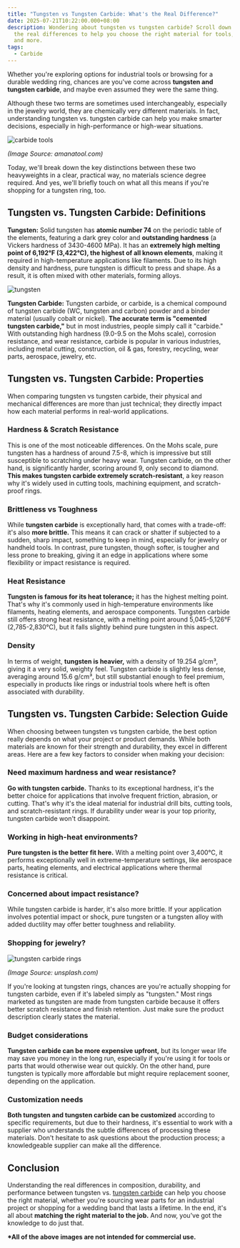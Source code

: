 ```yaml
---
title: "Tungsten vs Tungsten Carbide: What's the Real Difference?"
date: 2025-07-21T10:22:00.000+08:00
description: Wondering about tungsten vs tungsten carbide? Scroll down to learn
  the real differences to help you choose the right material for tools, rings,
  and more.
tags:
  - Carbide
---
```

Whether you're exploring options for industrial tools or browsing for a durable wedding ring, chances are you've come across **tungsten and tungsten carbide**, and maybe even assumed they were the same thing. 

Although these two terms are sometimes used interchangeably, especially in the jewelry world, they are chemically very different materials. In fact, understanding tungsten vs. tungsten carbide can help you make smarter decisions, especially in high-performance or high-wear situations.

![carbide tools](/uploads/tungsten-vs-tungsten-carbide-blog-1.jpg "Carbide Tools")

*(Image Source: amanatool.com)*

Today, we'll break down the key distinctions between these two heavyweights in a clear, practical way, no materials science degree required. And yes, we'll briefly touch on what all this means if you're shopping for a tungsten ring, too.

## Tungsten vs. Tungsten Carbide: Definitions

**Tungsten:** Solid tungsten has **atomic number 74** on the periodic table of the elements, featuring a dark grey color and **outstanding hardness** (a Vickers hardness of 3430-4600 MPa). It has an **extremely high melting point of 6,192°F (3,422°C), the highest of all known elements**, making it required in high-temperature applications like filaments. Due to its high density and hardness, pure tungsten is difficult to press and shape. As a result, it is often mixed with other materials, forming alloys.

![tungsten](/uploads/tungsten-vs-tungsten-carbide-blog-2.png "What is Tungsten?")

**Tungsten Carbide:** Tungsten carbide, or carbide, is a chemical compound of tungsten carbide (WC, tungsten and carbon) powder and a binder material (usually cobalt or nickel). **The accurate term is "cemented tungsten carbide,"** but in most industries, people simply call it "carbide." With outstanding high hardness (9.0-9.5 on the Mohs scale), corrosion resistance, and wear resistance, carbide is popular in various industries, including metal cutting, construction, oil & gas, forestry, recycling, wear parts, aerospace, jewelry, etc.

## Tungsten vs. Tungsten Carbide: Properties

When comparing tungsten vs tungsten carbide, their physical and mechanical differences are more than just technical; they directly impact how each material performs in real-world applications.

### Hardness & Scratch Resistance

This is one of the most noticeable differences. On the Mohs scale, pure tungsten has a hardness of around 7.5-8, which is impressive but still susceptible to scratching under heavy wear. Tungsten carbide, on the other hand, is significantly harder, scoring around 9, only second to diamond. **This makes tungsten carbide extremely scratch-resistant**, a key reason why it's widely used in cutting tools, machining equipment, and scratch-proof rings.

### Brittleness vs Toughness

While **tungsten carbide** is exceptionally hard, that comes with a trade-off: it's also **more brittle.** This means it can crack or shatter if subjected to a sudden, sharp impact, something to keep in mind, especially for jewelry or handheld tools. In contrast, pure tungsten, though softer, is tougher and less prone to breaking, giving it an edge in applications where some flexibility or impact resistance is required.

### Heat Resistance

**Tungsten is famous for its heat tolerance;** it has the highest melting point. That's why it's commonly used in high-temperature environments like filaments, heating elements, and aerospace components. Tungsten carbide still offers strong heat resistance, with a melting point around 5,045-5,126°F (2,785-2,830°C), but it falls slightly behind pure tungsten in this aspect.

### Density

In terms of weight, **tungsten is heavier,** with a density of 19.254 g/cm³, giving it a very solid, weighty feel. Tungsten carbide is slightly less dense, averaging around 15.6 g/cm³, but still substantial enough to feel premium, especially in products like rings or industrial tools where heft is often associated with durability.

## Tungsten vs. Tungsten Carbide: Selection Guide

When choosing between tungsten vs tungsten carbide, the best option really depends on what your project or product demands. While both materials are known for their strength and durability, they excel in different areas. Here are a few key factors to consider when making your decision:

### Need maximum hardness and wear resistance?

**Go with tungsten carbide.** Thanks to its exceptional hardness, it's the better choice for applications that involve frequent friction, abrasion, or cutting. That's why it's the ideal material for industrial drill bits, cutting tools, and scratch-resistant rings. If durability under wear is your top priority, tungsten carbide won't disappoint.

### Working in high-heat environments?

**Pure tungsten is the better fit here.** With a melting point over 3,400°C, it performs exceptionally well in extreme-temperature settings, like aerospace parts, heating elements, and electrical applications where thermal resistance is critical.

### Concerned about impact resistance?

While tungsten carbide is harder, it's also more brittle. If your application involves potential impact or shock, pure tungsten or a tungsten alloy with added ductility may offer better toughness and reliability.

### Shopping for jewelry?

![tungsten carbide rings](/uploads/tungsten-vs-tungsten-carbide-blog-3.jpg "Tungsten Carbide Rings")

*(Image Source: unsplash.com)*

If you're looking at tungsten rings, chances are you're actually shopping for tungsten carbide, even if it's labeled simply as "tungsten." Most rings marketed as tungsten are made from tungsten carbide because it offers better scratch resistance and finish
retention. Just make sure the product description clearly states the material.

### Budget considerations

**Tungsten carbide can be more expensive upfront,** but its longer wear life may save you money in the long run, especially if you're using it for tools or parts that would otherwise wear out quickly. On the other hand, pure tungsten is typically more affordable but might require replacement sooner, depending on the application.

### Customization needs

**Both tungsten and tungsten carbide can be customized** according to specific requirements, but due to their hardness, it's essential to work with a supplier who understands the subtle differences of processing these materials. Don't hesitate to ask questions about the production process; a knowledgeable supplier can make all the difference.

## **Conclusion**

Understanding the real differences in composition, durability, and performance between tungsten vs. [tungsten carbide](https://www.mechcarbide.com/posts/what-is-tungsten-carbide/) can help you choose the right material, whether you're sourcing wear parts for an industrial project or shopping for a wedding band that lasts a lifetime. In the end, it's all about **matching the right material to the job.** And now, you've got the knowledge to do just that.

**\*All of the above images are not intended for commercial use.**
